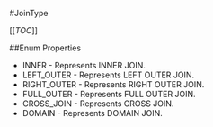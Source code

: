 #JoinType

[[_TOC_]]

##Enum Properties 

* INNER -  Represents INNER JOIN. 
* LEFT_OUTER -  Represents LEFT OUTER JOIN. 
* RIGHT_OUTER -  Represents RIGHT OUTER JOIN. 
* FULL_OUTER -  Represents FULL OUTER JOIN. 
* CROSS_JOIN -  Represents CROSS JOIN. 
* DOMAIN -  Represents DOMAIN JOIN. 
